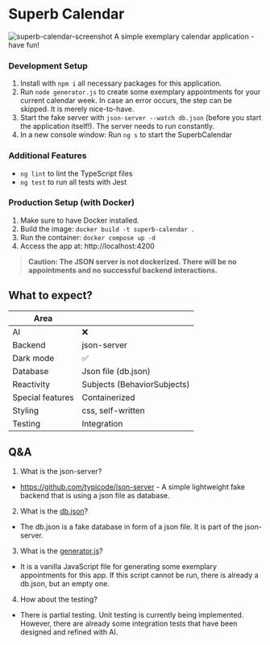 # Superb Calendar

![superb-calendar-screenshot](https://github.com/user-attachments/assets/e741daed-c2ff-4f88-894b-f990c1f82473)
A simple exemplary calendar application - have fun!

### Development Setup

1. Install with `npm i` all necessary packages for this application.
2. Run `node generator.js` to create some exemplary appointments for your current calendar week. In case an error occurs, the step can be skipped. It is merely nice-to-have.
3. Start the fake server with `json-server --watch db.json` (before you start the application itself!). The server needs to run constantly.
4. In a new console window: Run `ng s` to start the SuperbCalendar

### Additional Features

- `ng lint` to lint the TypeScript files
- `ng test` to run all tests with Jest 

### Production Setup (with Docker)

1. Make sure to have Docker installed.
2. Build the image: `docker build -t superb-calendar .`
3. Run the container: `docker compose up -d`
4. Access the app at: http://localhost:4200

> **Caution: The JSON server is not dockerized. There will be no appointments and no successful backend interactions.**

## What to expect?

| Area             |                             |
|------------------|-----------------------------|
| AI               | ❌                           | 
| Backend          | json-server                 | 
| Dark mode        | ✅                           |
| Database         | Json file (db.json)         |
| Reactivity       | Subjects (BehaviorSubjects) |
| Special features | Containerized               |
| Styling          | css, self-written           |
| Testing          | Integration                 |

## Q&A

1. What is the json-server?
  - https://github.com/typicode/json-server - A simple lightweight fake backend that is using a json file as database.
2. What is the [db.json](db.json)?
  - The db.json is a fake database in form of a json file. It is part of the json-server.
3. What is the [generator.js](generator.js)?
  - It is a vanilla JavaScript file for generating some exemplary appointments for this app. If this script cannot be run, there is already a db.json, but an empty one.
4. How about the testing?
  - There is partial testing. Unit testing is currently being implemented. However, there are already some integration tests that have been designed and refined with AI.
